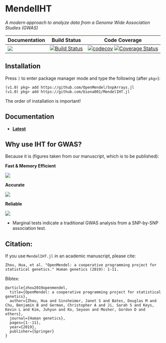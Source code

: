 # MendelIHT

*A modern approach to analyze data from a Genome Wide Association Studies (GWAS)*

| **Documentation** | **Build Status** | **Code Coverage**  |
|-------------------|------------------|--------------------|
| [![](https://img.shields.io/badge/docs-latest-blue.svg)](https://biona001.github.io/MendelIHT.jl/latest) | [![Build Status](https://travis-ci.org/biona001/MendelIHT.jl.svg?branch=master)](https://travis-ci.org/biona001/MendelIHT.jl) | [![codecov](https://codecov.io/gh/biona001/MendelIHT.jl/branch/master/graph/badge.svg)](https://codecov.io/gh/biona001/MendelIHT.jl) [![Coverage Status](https://coveralls.io/repos/github/biona001/MendelIHT.jl/badge.svg?branch=master)](https://coveralls.io/github/biona001/MendelIHT.jl?branch=master) 

## Installation

Press `]` to enter package manager mode and type the following (after `pkg>`):
```
(v1.0) pkg> add https://github.com/OpenMendel/SnpArrays.jl
(v1.0) pkg> add https://github.com/biona001/MendelIHT.jl
```
The order of installation is important!

## Documentation

+ [**Latest**](https://biona001.github.io/MendelIHT.jl/latest/)

## Why use IHT for GWAS? 

Because it is (figures taken from our manuscript, which is to be published):

**Fast & Memory Efficient**

![](https://github.com/biona001/MendelIHT.jl/blob/master/figures/benchmark/yes_debias.png)

**Accurate**

![](https://github.com/biona001/MendelIHT.jl/blob/master/figures/accuracy.png)

**Reliable**

![](https://github.com/biona001/MendelIHT.jl/blob/master/figures/iht_lasso_marginal.png)

* Marginal tests indicate a traditional GWAS analysis from a SNP-by-SNP association test.

## Citation:

If you use `MendelIHT.jl` in an academic manuscript, please cite:

```
Zhou, Hua, et al. "OpenMendel: a cooperative programming project for statistical genetics." Human genetics (2019): 1-11.
```

Bibtex:

```
@article{zhou2019openmendel,
  title={OpenMendel: a cooperative programming project for statistical genetics},
  author={Zhou, Hua and Sinsheimer, Janet S and Bates, Douglas M and Chu, Benjamin B and German, Christopher A and Ji, Sarah S and Keys, Kevin L and Kim, Juhyun and Ko, Seyoon and Mosher, Gordon D and others},
  journal={Human genetics},
  pages={1--11},
  year={2019},
  publisher={Springer}
}
```
